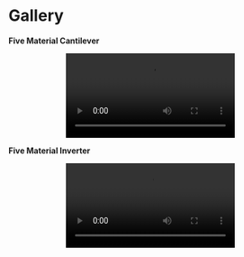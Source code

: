  # Gallery

 __Five Material Cantilever__
 
 <p align="center">
    <video loop src="Gallery/FiveMaterialCantilever.mp4"> </video>
 </p>

 __Five Material Inverter__
 
 <p align="center">
    <video loop src="Gallery/FiveMaterialInverter.mp4"></video>
 </p>